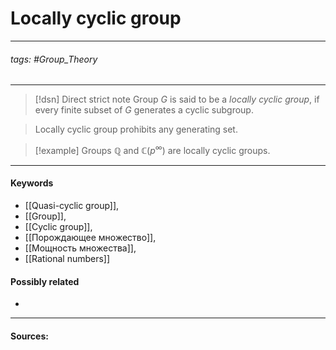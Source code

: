 # Locally cyclic group
***
###### tags: #Group_Theory 
***
>[!dsn] Direct strict note
>Group $G$ is said to be a *locally cyclic group*, if every finite subset of $G$ generates a cyclic subgroup.

>Locally cyclic group prohibits any generating set.

>[!example] 
>Groups $\mathbb{Q}$ and $\mathbb{C}(p^{\infty})$ are locally cyclic groups.
***
#### Keywords
- [[Quasi-cyclic group]],
- [[Group]],
- [[Cyclic group]],
- [[Порождающее множество]],
- [[Мощность множества]],
- [[Rational numbers]]
#### Possibly related
- 
***
#### Sources: